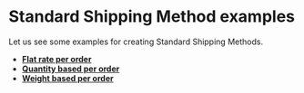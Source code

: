 # Standard Shipping Method examples

Let us see some examples for creating Standard Shipping Methods. 

* **[Flat rate per order](./assets/images/http://j2store.gitbooks.io/user-guide/content/flat_rate_per_order_-_example.html)**
* **[Quantity based per order](./assets/images/http://j2store.gitbooks.io/user-guide/content/quantity_based_per_order_-_example.html)**
* **[Weight based per order](./assets/images/http://j2store.gitbooks.io/user-guide/content/weight_based_per_order_-_example.html)**
